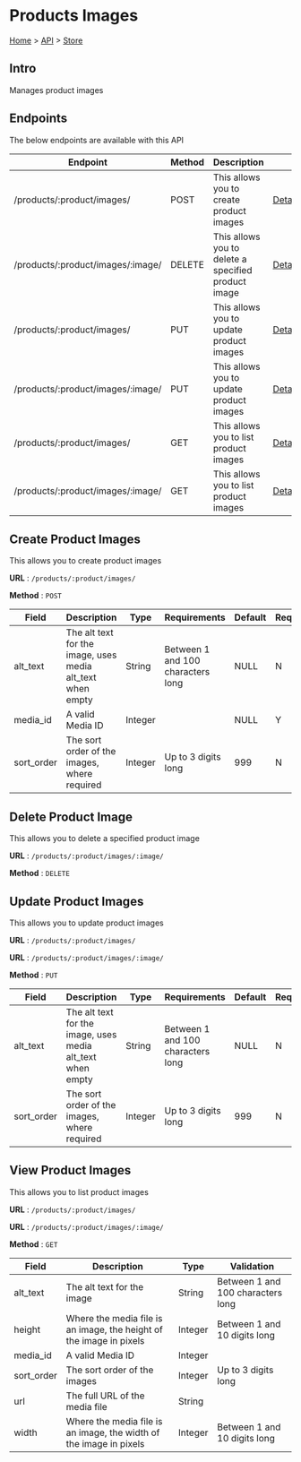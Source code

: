 # Products Images
[Home](../../index.md) > [API](../index.md) > [Store](index.md)
## Intro
Manages product images
## Endpoints
The below endpoints are available with this API

| Endpoint | Method | Description | |
| --- | --- | --- | --- |
| /products/:product/images/ | POST | This allows you to create product images | [Details](#create-product-images) |
| /products/:product/images/:image/ | DELETE | This allows you to delete a specified product image | [Details](#delete-product-image) |
| /products/:product/images/ | PUT | This allows you to update product images | [Details](#update-product-images) |
| /products/:product/images/:image/ | PUT | This allows you to update product images | [Details](#update-product-images) |
| /products/:product/images/ | GET | This allows you to list product images | [Details](#view-product-images) |
| /products/:product/images/:image/ | GET | This allows you to list product images | [Details](#view-product-images) |

## Create Product Images
This allows you to create product images

**URL** : `/products/:product/images/`

**Method** : `POST`

| Field | Description | Type | Requirements | Default | Required? | Conditional? |
| --- | --- | --- | --- | --- | --- | --- |
| alt_text | The alt text for the image, uses media alt_text when empty | String | Between 1 and 100 characters long | NULL | N | N |
| media_id | A valid Media ID | Integer |  | NULL | Y | N |
| sort_order | The sort order of the images, where required | Integer | Up to 3 digits long | 999 | N | N |

## Delete Product Image
This allows you to delete a specified product image

**URL** : `/products/:product/images/:image/`

**Method** : `DELETE`

## Update Product Images
This allows you to update product images

**URL** : `/products/:product/images/`

**URL** : `/products/:product/images/:image/`

**Method** : `PUT`

| Field | Description | Type | Requirements | Default | Required? | Conditional? |
| --- | --- | --- | --- | --- | --- | --- |
| alt_text | The alt text for the image, uses media alt_text when empty | String | Between 1 and 100 characters long | NULL | N | N |
| sort_order | The sort order of the images, where required | Integer | Up to 3 digits long | 999 | N | N |

## View Product Images
This allows you to list product images

**URL** : `/products/:product/images/`

**URL** : `/products/:product/images/:image/`

**Method** : `GET`

| Field | Description | Type | Validation |
| --- | --- | --- | --- |
| alt_text | The alt text for the image | String | Between 1 and 100 characters long |
| height | Where the media file is an image, the height of the image in pixels | Integer | Between 1 and 10 digits long |
| media_id | A valid Media ID | Integer |  |
| sort_order | The sort order of the images | Integer | Up to 3 digits long |
| url | The full URL of the media file | String |  |
| width | Where the media file is an image, the width of the image in pixels | Integer | Between 1 and 10 digits long |
